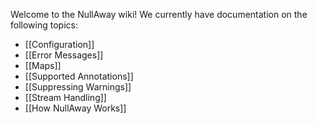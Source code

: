 Welcome to the NullAway wiki!  We currently have documentation on the following topics:

* [[Configuration]]
* [[Error Messages]]
* [[Maps]]
* [[Supported Annotations]]
* [[Suppressing Warnings]]
* [[Stream Handling]]
* [[How NullAway Works]]